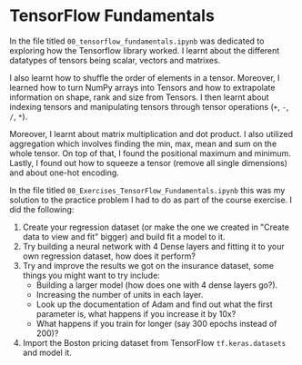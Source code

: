# TensorFlow Fundamentals

In the file titled `00_tensorflow_fundamentals.ipynb` was dedicated to exploring how the Tensorflow library worked. I learnt about the different datatypes of tensors being scalar, vectors and matrixes.

I also learnt how to shuffle the order of elements in a tensor. Moreover, I learned how to turn NumPy arrays into Tensors and how to extrapolate information on shape, rank and size from Tensors. I then learnt about indexing tensors and manipulating tensors through tensor operations (`+`, `-`, `/`, `*`).

Moreover, I learnt about matrix multiplication and dot product. I also utilized aggregation which involves finding the min, max, mean and sum on the whole tensor. On top of that, I found the positional maximum and minimum. Lastly, I found out how to squeeze a tensor (remove all single dimensions) and about one-hot encoding.

In the file titled ` 00_Exercises_TensorFlow_Fundamentals.ipynb ` this was my solution to the practice problem I had to do as part of the course exercise. I did the following:

1. Create your regression dataset (or make the one we created in "Create data to view and fit" bigger) and build fit a model to it.
2. Try building a neural network with 4 Dense layers and fitting it to your own regression dataset, how does it perform?
3. Try and improve the results we got on the insurance dataset, some things you might want to try include:
    - Building a larger model (how does one with 4 dense layers go?).
    - Increasing the number of units in each layer.
    - Look up the documentation of Adam and find out what the first parameter is, what happens if you increase it by 10x?
    - What happens if you train for longer (say 300 epochs instead of 200)?
4. Import the Boston pricing dataset from TensorFlow `tf.keras.datasets` and model it.
